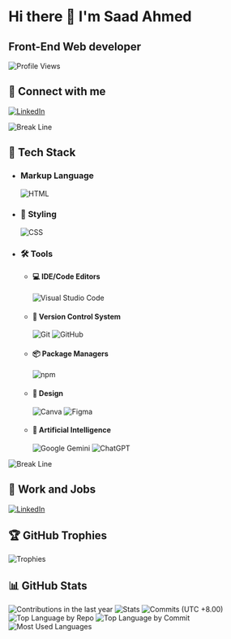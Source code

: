 # Hi there 👋 I'm Saad Ahmed

## Front-End Web developer

![Profile Views](https://komarev.com/ghpvc/?username=saadahmed18&label=Profile%20views&color=0e75b6&style=flat)

## 🤝 Connect with me

[![LinkedIn](https://img.shields.io/badge/Linkedin-%230077B5.svg?logo=linkedin&logoColor=white)](https://www.linkedin.com/in/saad-ahmed-939223285/)

![Break Line](https://user-images.githubusercontent.com/73097560/115834477-dbab4500-a447-11eb-908a-139a6edaec5c.gif)

## 🧳 Tech Stack

- ### Markup Language

  ![HTML](https://img.shields.io/badge/HTML-%23E34F26.svg?logo=html5&logoColor=white)

- ### 🎨 Styling

  ![CSS](https://img.shields.io/badge/CSS-1572B6?logo=css3&logoColor=fff)

- ### 🛠️ Tools

  - #### 💻 IDE/Code Editors

    ![Visual Studio Code](https://custom-icon-badges.demolab.com/badge/Visual%20Studio%20Code-0078d7.svg?logo=vsc&logoColor=white)

  - #### 🔖 Version Control System

    ![Git](https://img.shields.io/badge/Git-F05032?logo=git&logoColor=fff)
    ![GitHub](https://img.shields.io/badge/GitHub-%23121011.svg?logo=github&logoColor=white)

  - #### 📦 Package Managers

    ![npm](https://img.shields.io/badge/npm-CB3837?logo=npm&logoColor=fff)

  - #### 🎨 Design

    ![Canva](https://img.shields.io/badge/Canva-%2300C4CC.svg?&logo=Canva&logoColor=white)
    ![Figma](https://img.shields.io/badge/Figma-F24E1E?logo=figma&logoColor=white)

  - #### 🤖 Artificial Intelligence

    ![Google Gemini](https://img.shields.io/badge/Google%20Gemini-886FBF?logo=googlegemini&logoColor=fff)
    ![ChatGPT](https://img.shields.io/badge/ChatGPT-74aa9c?logo=openai&logoColor=white)

![Break Line](https://user-images.githubusercontent.com/73097560/115834477-dbab4500-a447-11eb-908a-139a6edaec5c.gif)

## 💼 Work and Jobs

[![LinkedIn](https://img.shields.io/badge/LinkedIn-0A66C2?logo=linkedin&logoColor=fff)](https://www.linkedin.com/in/saad-ahmed-939223285/)

## 🏆 GitHub Trophies

![Trophies](https://github-trophies.vercel.app/?username=saadahmed18&theme=radical&no-frame=false&no-bg=false&margin-w=4)

## 📊 GitHub Stats

![Contributions in the last year](http://github-profile-summary-cards.vercel.app/api/cards/profile-details?username=saadahmed18&theme=dark)
![Stats](http://github-profile-summary-cards.vercel.app/api/cards/stats?usernamesaadahmed18=&theme=dark&show_icons=true&hide_border=true&count_private=true)
![Commits (UTC +8.00)](http://github-profile-summary-cards.vercel.app/api/cards/productive-time?username=saadahmed18&theme=dark&utcOffset=8)
![Top Language by Repo](http://github-profile-summary-cards.vercel.app/api/cards/repos-per-language?username=saadahmed18&theme=dark)
![Top Language by Commit](http://github-profile-summary-cards.vercel.app/api/cards/most-commit-language?username=saadahmed18&theme=dark) <br>
![Most Used Languages](https://github-readme-stats.vercel.app/api/top-langs/?username=saadahmed18&theme=dark&show_icons=true&hide_border=true)
